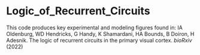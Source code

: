 # Logic_of_Recurrent_Circuits

This code produces key experimental and modeling figures found in: IA Oldenburg, WD Hendricks, G Handy, K Shamardani, HA Bounds, B Doiron, H Adesnik. The logic of recurrent circuits in the primary visual cortex. <em> bioRxiv </em> (2022)
